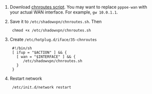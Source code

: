 1. Download [chnroutes script](https://github.com/clowwindy/ShadowVPN/blob/master/samples/chnroutes.sh).
   You may want to replace `pppoe-wan` with your actual WAN interface. For example, `gw 10.0.1.1`.

2. Save it to `/etc/shadowvpn/chnroutes.sh`. Then

        chmod +x /etc/shadowvpn/chnroutes.sh

3. Create `/etc/hotplug.d/iface/35-chnroutes`

        #!/bin/sh
        [ ifup = "$ACTION" ] && {
          [ wan = "$INTERFACE" ] && {
             /etc/shadowvpn/chnroutes.sh
          }
        }

4. Restart network

        /etc/init.d/network restart